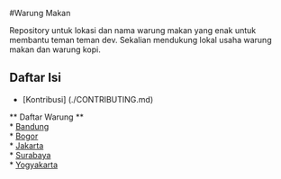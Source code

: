 #Warung Makan

Repository untuk lokasi dan nama warung makan yang enak untuk membantu teman teman dev. 
Sekalian mendukung lokal usaha warung makan dan warung kopi.


## Daftar Isi  

* [Kontribusi] (./CONTRIBUTING.md)  

** Daftar Warung **  
    * [Bandung](./data/Bandung.md)  
    * [Bogor](./data/Bogor.md)  
    * [Jakarta](./data/Jakarta.md)  
    * [Surabaya](./data/Surabaya.md)  
    * [Yogyakarta](./data/Yogyakarta.md)  